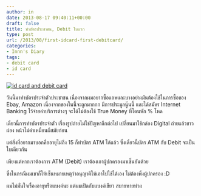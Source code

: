 ```yaml
---
author: in
date: 2013-08-17 09:40:11+00:00
draft: false
title: ทำบัตรประชาชน, Debit ใบแรก
type: post
url: /2013/08/first-idcard-first-debitcard/
categories:
- Innn's Diary
tags:
- debit card
- id card
---
```


[![id card and debit card](https://www.cyruszh.com/wp-content/uploads/2556/07/20130817_161655_1-1024x768.jpg)
](https://www.cyruszh.com/wp-content/uploads/2556/07/20130817_161655_1.jpg)

วันนี้มาทำบัตรประจำตัวประชาชน เนื่องจากผมอยากซื้อแอพและบางอย่างมันต้องใช้ในการซื้อของ Ebay, Amazon เนื่องจากของในนี้จะถูกมากกก มีการประมูลนู๊นนี้ และได้สมัคร Internet Banking ไว้จ่ายค่าบริการต่างๆ จะได้ไม่ต้องใช้ True Money ที่โดนหัก % โหด

เดี๋ยวนี้การทำบัตรประจำตัว เรื่องรูปถ่ายไม่ใช่ปัญหาอีกต่อไป เปลี่ยนมาใช้กล่อง Digital ถ่ายแล้วขาวผ่อง หน้าไม่ดำเหมือนผีสมัยก่อน

แต่สิ่งที่อยากมาบอกคืออายุไม่ถึง 15 ก็ทำบัตร ATM ได้แล้ว ซึ่งเดี๋ยวนี้บัตร ATM กับ Debit จะเป็นใบเดียวกัน

เพียงแต่หากเราต้องการ ATM (Debit) เราต้องเอาผู้ปกครองมาเซ็นยันด้วย

ซึ่งในกรณีผมเขาก็ให้เซ็นหมายเหตุว่าอนุญาติให้เอาไปใช้ได้เอง ไม่ต้องพึ่งผู้ปกครอง :D

ผมไม่มั่นใจเรื่องอายุหรือแบงค์นะ แต่ผมเปิดกับแบงค์เขียว สบายหายห่วง
